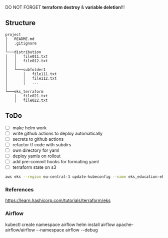 DO NOT FORGET **terraform destroy** & **variable deletion**!!!


## Structure

```
project
│   README.md
│   .gitignore
│
└───distribution
│   │   file011.txt
│   │   file012.txt
│   │
│   └───subfolder1
│       │   file111.txt
│       │   file112.txt
│       │   ...
│
└───eks_terraform
    │   file021.txt
    │   file022.txt
```

## ToDo
- [ ] make helm work
- [ ] write github actions to deploy automatically
- [ ] secrets to github actions
- [ ] refactor tf code with subdirs
- [ ] own directory for yaml
- [ ] deploy yamls on rollout
- [ ] add pre-commit hooks for formating yaml
- [ ] terraform state on s3

```bash
aws eks --region eu-central-1 update-kubeconfig --name eks_education-eks-ueIuFx6S -raw cluster_name
```

### References
https://learn.hashicorp.com/tutorials/terraform/eks



### Airflow

kubectl create namespace airflow
helm install airflow apache-airflow/airflow --namespace airflow --debug
